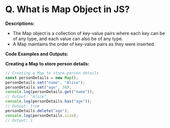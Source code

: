 # Q. What is Map Object in JS?

**Descriptions:**
- The Map object is a collection of key-value pairs where each key can be of any type, and each value can also be of any type.
- A Map maintains the order of key-value pairs as they were inserted.

**Code Examples and Outputs:**

**Creating a Map to store person details:**
```javascript
// Creating a Map to store person details
const personDetails = new Map();
personDetails.set("name", "Alice");
personDetails.set("age", 30);
console.log(personDetails.get("name")); 
// Output: "Alice"
console.log(personDetails.has("age")); 
// Output: true
personDetails.delete("age");
console.log(personDetails.size); 
// Output: 1
